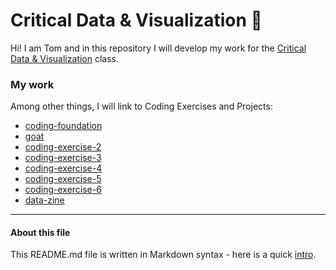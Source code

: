 # Critical Data & Visualization 🦕

Hi! I am Tom and in this repository I will develop my work for the [Critical Data & Visualization](https://github.com/leoneckert/critical-data-and-visualization-spring-2021) class.  

### My work

Among other things, I will link to Coding Exercises and Projects:

- [coding-foundation](https://tomzhu1024.github.io/cdv-student/coding-exercises/coding-foundation/)
- [goat](https://tomzhu1024.github.io/cdv-student/coding-exercises/goat/)
- [coding-exercise-2](https://tomzhu1024.github.io/cdv-student/coding-exercises/coding-exercise-2/)
- [coding-exercise-3](https://tomzhu1024.github.io/cdv-student/coding-exercises/coding-exercise-3/)
- [coding-exercise-4](https://tomzhu1024.github.io/cdv-student/coding-exercises/coding-exercise-4/)
- [coding-exercise-5](https://tomzhu1024.github.io/cdv-student/coding-exercises/coding-exercise-5/)
- [coding-exercise-6](https://tomzhu1024.github.io/cdv-student/coding-exercises/coding-exercise-6/)
- [data-zine](https://tomzhu1024.github.io/cdv-student/projects/datazine/)


---
#### About this file
This README.md file is written in Markdown syntax - here is a quick [intro](https://guides.github.com/features/mastering-markdown/).
